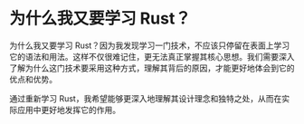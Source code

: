 # 为什么我又要学习 Rust？

为什么我又要学习 Rust？因为我发现学习一门技术，不应该只停留在表面上学习它的语法和用法。这样不仅很难记住，更无法真正掌握其核心思想。我们需要深入了解为什么这门技术要采用这种方式，理解其背后的原因，才能更好地体会到它的优点和优势。

通过重新学习 Rust，我希望能够更深入地理解其设计理念和独特之处，从而在实际应用中更好地发挥它的作用。
